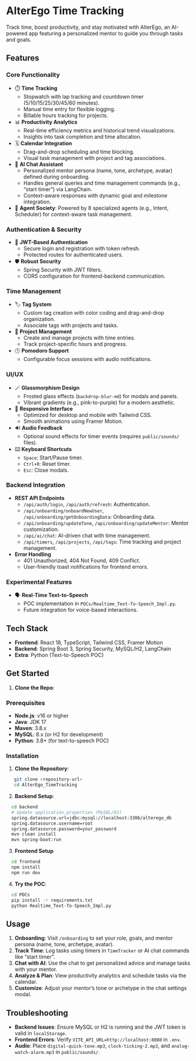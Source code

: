 # AlterEgo Time Tracking

Track time, boost productivity, and stay motivated with AlterEgo, an AI-powered app featuring a personalized mentor to guide you through tasks and goals.

## Features

### Core Functionality
- ⏱️ **Time Tracking**
  - Stopwatch with lap tracking and countdown timer (5/10/15/25/30/45/60 minutes).
  - Manual time entry for flexible logging.
  - Billable hours tracking for projects.
- 📊 **Productivity Analytics**
  - Real-time efficiency metrics and historical trend visualizations.
  - Insights into task completion and time allocation.
- 🗓️ **Calendar Integration**
  - Drag-and-drop scheduling and time blocking.
  - Visual task management with project and tag associations.
- 🤖 **AI Chat Assistant**
  - Personalized mentor persona (name, tone, archetype, avatar) defined during onboarding.
  - Handles general queries and time management commands (e.g., “start timer”) via LangChain.
  - Context-aware responses with dynamic goal and milestone integration.
- 🧠 **Agent Society**: Powered by 8 specialized agents (e.g., Intent, Scheduler) for context-aware task management.

### Authentication & Security
- 🔐 **JWT-Based Authentication**
  - Secure login and registration with token refresh.
  - Protected routes for authenticated users.
- 🛡️ **Robust Security**
  - Spring Security with JWT filters.
  - CORS configuration for frontend-backend communication.

### Time Management
- 🏷️ **Tag System**
  - Custom tag creation with color coding and drag-and-drop organization.
  - Associate tags with projects and tasks.
- 📂 **Project Management**
  - Create and manage projects with time entries.
  - Track project-specific hours and progress.
- 🕒 **Pomodoro Support**
  - Configurable focus sessions with audio notifications.

### UI/UX
- 🪄 **Glassmorphism Design**
  - Frosted glass effects (`backdrop-blur-md`) for modals and panels.
  - Vibrant gradients (e.g., pink-to-purple) for a modern aesthetic.
- 🎨 **Responsive Interface**
  - Optimized for desktop and mobile with Tailwind CSS.
  - Smooth animations using Framer Motion.
- 🔊 **Audio Feedback**
  - Optional sound effects for timer events (requires `public/sounds/` files).
- ⌨️ **Keyboard Shortcuts**
  - `Space`: Start/Pause timer.
  - `Ctrl+R`: Reset timer.
  - `Esc`: Close modals.

### Backend Integration
- **REST API Endpoints**
  - `/api/auth/login`, `/api/auth/refresh`: Authentication.
  - `/api/onboarding/onboardNewUser`, `/api/onboarding/getOnboardingData`: Onboarding data.
  - `/api/onboarding/updateTone`, `/api/onboarding/updateMentor`: Mentor customization.
  - `/api/ai/chat`: AI-driven chat with time management.
  - `/api/timers`, `/api/projects`, `/api/tags`: Time tracking and project management.
- **Error Handling**
  - 401 Unauthorized, 404 Not Found, 409 Conflict.
  - User-friendly toast notifications for frontend errors.

### Experimental Features
- 🗣️ **Real-Time Text-to-Speech**
  - POC implementation in `POCs/Realtime_Text-To-Speech_Impl.py`.
  - Future integration for voice-based interactions.

## Tech Stack

- **Frontend**: React 18, TypeScript, Tailwind CSS, Framer Motion
- **Backend**: Spring Boot 3, Spring Security, MySQL/H2, LangChain
- **Extra**: Python (Text-to-Speech POC)

## Get Started

1. **Clone the Repo**:

### Prerequisites
- **Node.js**: v16 or higher
- **Java**: JDK 17
- **Maven**: 3.8.x
- **MySQL**: 8.x (or H2 for development)
- **Python**: 3.8+ (for text-to-speech POC)

### Installation

1. **Clone the Repository**:
```bash
   git clone <repository-url>
   cd AlterEgo_TimeTracking
```
2. **Backend Setup**:
```bash
  cd backend
  # Update application.properties (MySQL/H2)
  spring.datasource.url=jdbc:mysql://localhost:3306/alterego_db
  spring.datasource.username=root
  spring.datasource.password=your_password
  mvn clean install
  mvn spring-boot:run
```
3. **Frontend Setup**
```bash
  cd frontend
  npm install
  npm run dev
```
4. **Try the POC**:
```bash
  cd POCs
  pip install -r requirements.txt
  python Realtime_Text-To-Speech_Impl.py
```

## Usage

1. **Onboarding**: Visit `/onboarding` to set your role, goals, and mentor persona (name, tone, archetype, avatar).
2. **Track Time**: Log tasks using timers in `TimeTracker` or AI chat commands like “start timer”.
3. **Chat with AI**: Use the chat to get personalized advice and manage tasks with your mentor.
4. **Analyze & Plan**: View productivity analytics and schedule tasks via the calendar.
5. **Customize**: Adjust your mentor’s tone or archetype in the chat settings modal.

## Troubleshooting

- **Backend Issues**: Ensure MySQL or H2 is running and the JWT token is valid in `localStorage`.
- **Frontend Errors**: Verify `VITE_API_URL=http://localhost:8080` in `.env`.
- **Audio**: Place `digital-quick-tone.mp3`, `clock-ticking-2.mp3`, and `analog-watch-alarm.mp3` in `public/sounds/`.
